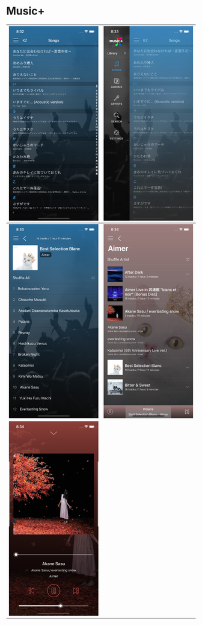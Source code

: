 # Music+

| ![Screenshot #1](https://raw.githubusercontent.com/k3zi/MusicPlus/master/.github/screenshot1.png) | ![Screenshot #1](https://raw.githubusercontent.com/k3zi/MusicPlus/master/.github/screenshot2.png) |
|-|-|
| ![Screenshot #3](https://raw.githubusercontent.com/k3zi/MusicPlus/master/.github/screenshot3.png) | ![Screenshot #4](https://raw.githubusercontent.com/k3zi/MusicPlus/master/.github/screenshot4.png) |
| ![Screenshot #5](https://raw.githubusercontent.com/k3zi/MusicPlus/master/.github/screenshot5.png) |  |


